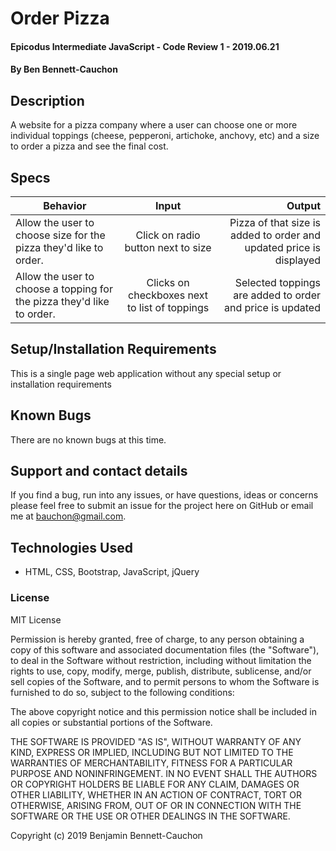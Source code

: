 # Order Pizza

#### Epicodus Intermediate JavaScript - Code Review 1 - 2019.06.21

#### By Ben Bennett-Cauchon

## Description

A website for a pizza company where a user can choose one or more individual toppings (cheese, pepperoni, artichoke, anchovy, etc) and a size to order a pizza and see the final cost.

## Specs

| Behavior | Input | Output |
| ------------- |:-------------:| -----:|
| Allow the user to choose size for the pizza they'd like to order. | Click on radio button next to size | Pizza of that size is added to order and updated price is displayed |
| Allow the user to choose a topping for the pizza they'd like to order. | Clicks on checkboxes next to list of toppings | Selected toppings are added to order and price is updated |

## Setup/Installation Requirements

This is a single page web application without any special setup or installation requirements

## Known Bugs

There are no known bugs at this time.

## Support and contact details

If you find a bug, run into any issues, or have questions, ideas or concerns please feel free to submit an issue for the project here on GitHub or email me at bauchon@gmail.com.

## Technologies Used

* HTML, CSS, Bootstrap, JavaScript, jQuery

### License

MIT License

Permission is hereby granted, free of charge, to any person obtaining a copy of this software and associated documentation files (the "Software"), to deal in the Software without restriction, including without limitation the rights to use, copy, modify, merge, publish, distribute, sublicense, and/or sell copies of the Software, and to permit persons to whom the Software is furnished to do so, subject to the following conditions:

The above copyright notice and this permission notice shall be included in all copies or substantial portions of the Software.

THE SOFTWARE IS PROVIDED "AS IS", WITHOUT WARRANTY OF ANY KIND, EXPRESS OR IMPLIED, INCLUDING BUT NOT LIMITED TO THE WARRANTIES OF MERCHANTABILITY, FITNESS FOR A PARTICULAR PURPOSE AND NONINFRINGEMENT. IN NO EVENT SHALL THE AUTHORS OR COPYRIGHT HOLDERS BE LIABLE FOR ANY CLAIM, DAMAGES OR OTHER LIABILITY, WHETHER IN AN ACTION OF CONTRACT, TORT OR OTHERWISE, ARISING FROM, OUT OF OR IN CONNECTION WITH THE SOFTWARE OR THE USE OR OTHER DEALINGS IN THE SOFTWARE.

Copyright (c) 2019 Benjamin Bennett-Cauchon
